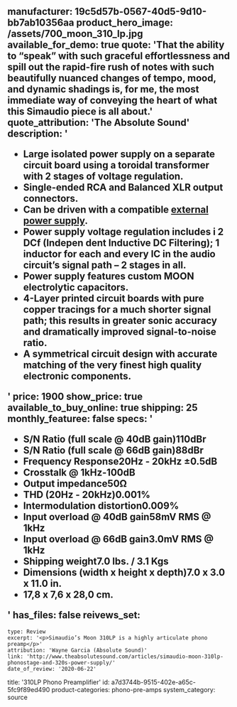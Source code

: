 manufacturer: 19c5d57b-0567-40d5-9d10-bb7ab10356aa
product_hero_image: /assets/700_moon_310_lp.jpg
available_for_demo: true
quote: 'That the ability to “speak” with such graceful effortlessness and spill out the rapid-fire rush of notes with such beautifully nuanced changes of tempo, mood, and dynamic shadings is, for me, the most immediate way of conveying the heart of what this Simaudio piece is all about.'
quote_attribution: 'The Absolute Sound'
description: '<ul><li><strong>Large isolated power supply</strong>&nbsp;on a separate circuit board using a toroidal transformer with 2 stages of voltage regulation.</li><li>Single-ended RCA and Balanced XLR output connectors.</li><li>Can be driven with a compatible&nbsp;<a href="https://simaudio.com/en/product-category/power-supply/">external power supply</a>.</li><li>Power supply voltage regulation includes i 2 DCf (Indepen dent Inductive DC Filtering); 1 inductor for each and every IC in the audio circuit’s signal path – 2 stages in all.</li><li>Power supply features custom&nbsp;<strong>MOON electrolytic capacitors</strong>.</li><li>4-Layer printed circuit boards with pure copper tracings for a much shorter signal path; this results in greater sonic accuracy and dramatically improved signal-to-noise ratio.</li><li>A symmetrical circuit design with accurate matching of the very finest high quality electronic components.</li></ul>'
price: 1900
show_price: true
available_to_buy_online: true
shipping: 25
monthly_featuree: false
specs: '<ul><li>S/N Ratio (full scale @ 40dB gain)110dBr</li><li>S/N Ratio (full scale @ 66dB gain)88dBr</li><li>Frequency Response20Hz - 20kHz ±0.5dB</li><li>Crosstalk @ 1kHz-100dB</li><li>Output impedance50Ω</li><li>THD (20Hz - 20kHz)0.001%</li><li>Intermodulation distortion0.009%</li><li>Input overload @ 40dB gain58mV RMS @ 1kHz</li><li>Input overload @ 66dB gain3.0mV RMS @ 1kHz</li><li>Shipping weight7.0 lbs. / 3.1 Kgs</li><li>Dimensions (width x height x depth)7.0 x 3.0 x 11.0 in.</li><li>17,8 x 7,6 x 28,0 cm.</li></ul>'
has_files: false
reivews_set:
  -
    type: Review
    excerpt: '<p>Simaudio’s Moon 310LP is a highly articulate phono preamp</p>'
    attribution: 'Wayne Garcia (Absolute Sound)'
    link: 'http://www.theabsolutesound.com/articles/simaudio-moon-310lp-phonostage-and-320s-power-supply/'
    date_of_review: '2020-06-22'
title: '310LP Phono Preamplifier'
id: a7d3744b-9515-402e-a65c-5fc9f89ed490
product-categories: phono-pre-amps
system_category: source
